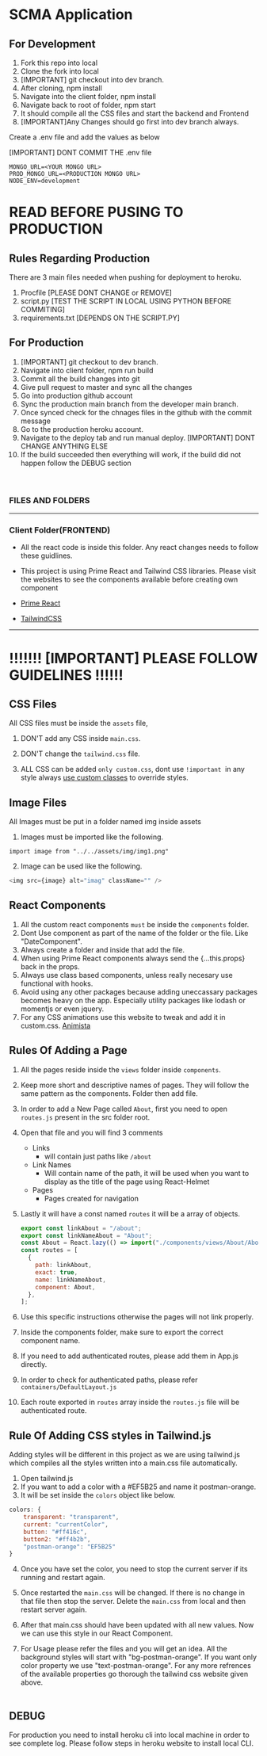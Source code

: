 # SCMA Application

## For Development

1. Fork this repo into local
2. Clone the fork into local
3. [IMPORTANT] git checkout into dev branch.
4. After cloning, npm install
5. Navigate into the client folder, npm install
6. Navigate back to root of folder, npm start
7. It should compile all the CSS files and start the backend and Frontend
8. [IMPORTANT]Any Changes should go first into dev branch always.

Create a .env file and add the values as below

[IMPORTANT] DONT COMMIT THE .env file

```
MONGO_URL=<YOUR MONGO URL>
PROD_MONGO_URL=<PRODUCTION MONGO URL>
NODE_ENV=development
```

# READ BEFORE PUSING TO PRODUCTION

## Rules Regarding Production

There are 3 main files needed when pushing for deployment to heroku.

1. Procfile [PLEASE DONT CHANGE or REMOVE]
2. script.py [TEST THE SCRIPT IN LOCAL USING PYTHON BEFORE COMMITING]
3. requirements.txt [DEPENDS ON THE SCRIPT.PY]

## For Production

1. [IMPORTANT] git checkout to dev branch.
2. Navigate into client folder, npm run build
3. Commit all the build changes into git
4. Give pull request to master and sync all the changes
5. Go into production github account
6. Sync the production main branch from the developer main branch.
7. Once synced check for the chnages files in the github with the commit message
8. Go to the production heroku account.
9. Navigate to the deploy tab and run manual deploy. [IMPORTANT] DONT CHANGE ANYTHING ELSE
10. If the build succeeded then everything will work, if the build did not happen follow the DEBUG section
    <br/>
    <br/>
    <br/>

### FILES AND FOLDERS

---

### **Client Folder**(FRONTEND) <br/>

- All the react code is inside this folder. Any react changes needs to follow these guidlines.
- This project is using Prime React and Tailwind CSS libraries. Please visit the websites to see the components available before creating own component

- [Prime React](https://primefaces.org/primereact/showcase/#/setup)
- [TailwindCSS](https://tailwindcss.com/docs)

---

# !!!!!!! [IMPORTANT] PLEASE FOLLOW GUIDELINES !!!!!!

## CSS Files

All CSS files must be inside the `assets` file,

1. DON'T add any CSS inside `main.css`.

2. DON'T change the `tailwind.css` file.

3. ALL CSS can be added `only custom.css`, dont use `!important` &nbsp;in any style always <u>use custom classes</u> to override styles.

## Image Files

All Images must be put in a folder named img inside assets

1. Images must be imported like the following.

`import image from "../../assets/img/img1.png"`

2. Image can be used like the following.

```javascript
<img src={image} alt="imag" className="" />
```

## React Components

1. All the custom react components `must` be inside the `components` folder.
2. Dont Use component as part of the name of the folder or the file. Like "DateComponent".
3. Always create a folder and inside that add the file.
4. When using Prime React components always send the {...this.props} back in the props.
5. Always use class based components, unless really necesary use functional with hooks.
6. Avoid using any other packages because adding uneccassary packages becomes heavy on the app. Especially utility packages like lodash or momentjs or even jquery.
7. For any CSS animations use this website to tweak and add it in custom.css. [Animista](https://animista.net/)

## Rules Of Adding a Page

1. All the pages reside inside the `views` folder inside `components`.
2. Keep more short and descriptive names of pages. They will follow the same pattern as the components. Folder then add file.
3. In order to add a New Page called `About`, first you need to open `routes.js` present in the src folder root.
4. Open that file and you will find 3 comments
   - Links
     - will contain just paths like `/about`
   - Link Names
     - Will contain name of the path, it will be used when you want to display as the title of the page using React-Helmet
   - Pages
     - Pages created for navigation
5. Lastly it will have a const named `routes` it will be a array of objects.

   ```javascript
   export const linkAbout = "/about";
   export const linkNameAbout = "About";
   const About = React.lazy(() => import("./components/views/About/About"));
   const routes = [
     {
       path: linkAbout,
       exact: true,
       name: linkNameAbout,
       component: About,
     },
   ];
   ```

6. Use this specific instructions otherwise the pages will not link properly.
7. Inside the components folder, make sure to export the correct component name.
8. If you need to add authenticated routes, please add them in App.js directly.
9. In order to check for authenticated paths, please refer `containers/DefaultLayout.js`
10. Each route exported in `routes` array inside the `routes.js` file will be authenticated route.

## Rule Of Adding CSS styles in Tailwind.js

Adding styles will be different in this project as we are using tailwind.js which compiles all the styles written into a main.css file automatically.

1. Open tailwind.js
2. If you want to add a color with a #EF5B25 and name it postman-orange.
3. It will be set inside the `colors` object like below.

```javascript
colors: {
    transparent: "transparent",
    current: "currentColor",
    button: "#ff416c",
    button2: "#ff4b2b",
    "postman-orange": "EF5B25"
}
```

4. Once you have set the color, you need to stop the current server if its running and restart again.

5. Once restarted the `main.css` will be changed. If there is no change in that file then stop the server. Delete the `main.css` from local and then restart server again.

6. After that main.css should have been updated with all new values. Now we can use this style in our React Component.

7. For Usage please refer the files and you will get an idea. All the background styles will start with "bg-postman-orange". If you want only color property we use "text-postman-orange". For any more refrences of the available properties go thorough the tailwind css website given above.
   <br/><br/>

## DEBUG

For production you need to install heroku cli into local machine in order to see complete log. Please follow steps in heroku website to install local CLI.
